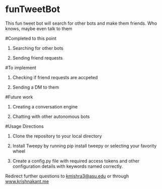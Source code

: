 # funTweetBot
This fun tweet bot will search for other bots and  make them friends. Who knows, maybe even talk to them


#Completed to this point

1. Searching for other bots

2. Sending friend requests

#To implement

1. Checking if friend requests are accpeted

2. Sending a DM to them

#Future work

1. Creating a conversation engine

2. Chatting with other autonomous bots


#Usage Directions

1. Clone the repository to your local directory

2. Install Tweepy by running pip install tweepy or selecting your favority wheel

3. Create a config.py file with required access tokens and other configuration details with keywords named correctly.

Redirect further questions to kmishra3@asu.edu or through www.krishnakant.me
